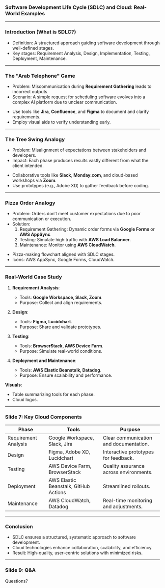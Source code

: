 ### **Software Development Life Cycle (SDLC) and Cloud: Real-World Examples**
---

### **Introduction (What is SDLC?)**
- Definition: A structured approach guiding software development through well-defined stages.
- Key stages: Requirement Analysis, Design, Implementation, Testing, Deployment, Maintenance.
---

### **The "Arab Telephone" Game**
- Problem: Miscommunication during **Requirement Gathering** leads to incorrect outputs.  
- Scenario: A simple request for scheduling software evolves into a complex AI platform due to unclear communication.

+ Use tools like **Jira**, **Confluence**, and **Figma** to document and clarify requirements.  
+ Employ visual aids to verify understanding early.
---

### **The Tree Swing Analogy**
- Problem: Misalignment of expectations between stakeholders and developers.  
- Impact: Each phase produces results vastly different from what the client intended.

+ Collaborative tools like **Slack**, **Monday.com**, and cloud-based workshops via **Zoom**.  
+ Use prototypes (e.g., Adobe XD) to gather feedback before coding.

---

### **Pizza Order Analogy**
- Problem: Orders don’t meet customer expectations due to poor communication or execution.  
- Solution:  
  1. Requirement Gathering: Dynamic order forms via **Google Forms** or **AWS AppSync**.  
  2. Testing: Simulate high traffic with **AWS Load Balancer**.  
  3. Maintenance: Monitor using **AWS CloudWatch**.

+ Pizza-making flowchart aligned with SDLC stages.  
+ Icons: AWS AppSync, Google Forms, CloudWatch.

---

### **Real-World Case Study**
1. **Requirement Analysis**:  
   - Tools: **Google Workspace, Slack, Zoom**.
   - Purpose: Collect and align requirements.  

2. **Design**:  
   - Tools: **Figma, Lucidchart**.
   - Purpose: Share and validate prototypes.

3. **Testing**:  
   - Tools: **BrowserStack, AWS Device Farm**.  
   - Purpose: Simulate real-world conditions.

4. **Deployment and Maintenance**:  
   - Tools: **AWS Elastic Beanstalk, Datadog**.  
   - Purpose: Ensure scalability and performance.

**Visuals**:  
- Table summarizing tools for each phase.  
- Cloud logos.

---

### **Slide 7: Key Cloud Components**

| **Phase**           | **Tools**                             | **Purpose**                                   |  
|---------------------|---------------------------------------|-----------------------------------------------|  
| Requirement Analysis| Google Workspace, Slack, Jira         | Clear communication and documentation.        |  
| Design              | Figma, Adobe XD, Lucidchart           | Interactive prototypes for feedback.          |  
| Testing             | AWS Device Farm, BrowserStack         | Quality assurance across environments.        |  
| Deployment          | AWS Elastic Beanstalk, GitHub Actions| Streamlined rollouts.                         |  
| Maintenance         | AWS CloudWatch, Datadog               | Real-time monitoring and adjustments.         |  

---

### **Conclusion**
- SDLC ensures a structured, systematic approach to software development.  
- Cloud technologies enhance collaboration, scalability, and efficiency.  
- Result: High-quality, user-centric solutions with minimized risks.

---

### **Slide 9: Q&A**
Questions?